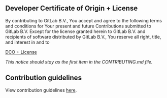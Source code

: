 ## Developer Certificate of Origin + License

By contributing to GitLab B.V., You accept and agree to the following terms and
conditions for Your present and future Contributions submitted to GitLab B.V.
Except for the license granted herein to GitLab B.V. and recipients of software
distributed by GitLab B.V., You reserve all right, title, and interest in and to

[DCO + License](https://gitlab.com/gitlab-org/dco/blob/master/README.md)

_This notice should stay as the first item in the CONTRIBUTING.md file._

## Contribution guidelines

View contribution guidelines [here](https://gitlab.com/gitlab-org/gitlab-services/design.gitlab.com/-/blob/main/README.md).
